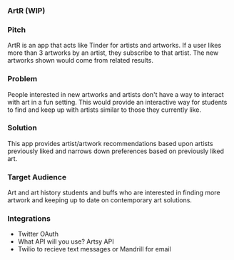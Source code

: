 ### ArtR (WIP)

### Pitch

ArtR is an app that acts like Tinder for artists and artworks. If a user likes more than 3 artworks by an artist, they subscribe to that artist. The new artworks shown would come from related results.

### Problem

People interested in new artworks and artists don't have a way to interact with art in a fun setting. This would provide an interactive way for students to find and keep up with artists similar to those they currently like.

### Solution

This app provides artist/artwork recommendations based upon artists previously liked and narrows down preferences based on previously liked art.

### Target Audience

Art and art history students and buffs who are interested in finding more artwork and keeping up to date on contemporary art solutions.

### Integrations

* Twitter OAuth
* What API will you use? Artsy API
* Twilio to recieve text messages or Mandrill for email
